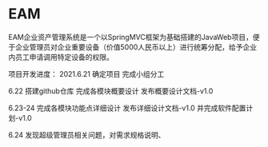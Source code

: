 # EAM

EAM企业资产管理系统是一个以SpringMVC框架为基础搭建的JavaWeb项目，便于企业管理员对企业重要设备（价值5000人民币以上）进行统筹分配，给予企业内员工申请调用特定设备的权限。

项目开发进度：
2021.6.21 确定项目 完成小组分工

6.22 搭建github仓库 完成各模块概要设计 发布概要设计文档-v1.0

6.23-24 完成各模块功能点详细设计 发布详细设计文档-v1.0 并完成软件配置计划-v1.0

6.24 发现超级管理员相关问题，对需求规格说明、

